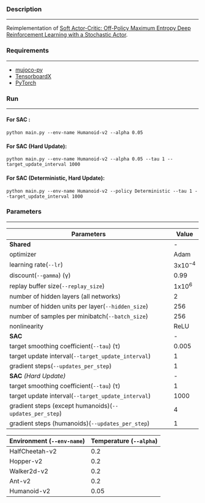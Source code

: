 ### Description
------------
Reimplementation of [Soft Actor-Critic: Off-Policy Maximum Entropy Deep Reinforcement
Learning with a Stochastic Actor](https://arxiv.org/pdf/1801.01290.pdf).


### Requirements
------------

- [mujoco-py](https://github.com/openai/mujoco-py)
- [TensorboardX](https://github.com/lanpa/tensorboardX)
- [PyTorch](http://pytorch.org/)

### Run
------------

#### For SAC :

```
python main.py --env-name Humanoid-v2 --alpha 0.05 
```

#### For SAC (Hard Update):

```
python main.py --env-name Humanoid-v2 --alpha 0.05 --tau 1 --target_update_interval 1000
```

#### For SAC (Deterministic, Hard Update):

```
python main.py --env-name Humanoid-v2 --policy Deterministic --tau 1 --target_update_interval 1000
```

### Parameters
-------------


| Parameters     | Value  |
| --------------- | ------------- |
|**Shared**|-|
| optimizer | Adam |
| learning rate(`--lr`)  | 3x10<sup>−4</sup> |
| discount(`--gamma`) (γ) | 0.99 |
| replay buffer size(`--replay_size`) | 1x10<sup>6</sup> |
|number of hidden layers (all networks)|2|
|number of hidden units per layer(`--hidden_size`)|256|
|number of samples per minibatch(`--batch_size`)|256|
|nonlinearity|ReLU|
|**SAC**|-|
|target smoothing coefficient(`--tau`) (τ)|0.005|
|target update interval(`--target_update_interval`)|1|
|gradient steps(`--updates_per_step`)|1|
|**SAC** *(Hard Update)*|-|
|target smoothing coefficient(`--tau`) (τ)|1|
|target update interval(`--target_update_interval`)|1000|
|gradient steps (except humanoids)(`--updates_per_step`)|4|
|gradient steps (humanoids)(`--updates_per_step`)|1|




| Environment **(`--env-name`)**| Temperature **(`--alpha`)**|
| --------------- | ------------- |
| HalfCheetah-v2  | 0.2 |
| Hopper-v2       | 0.2 |
| Walker2d-v2     | 0.2 |
| Ant-v2          | 0.2 |
| Humanoid-v2     | 0.05 |
